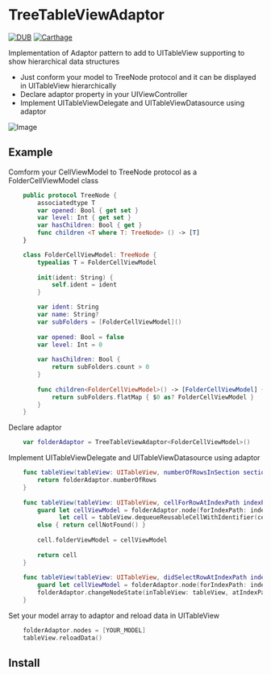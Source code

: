 # TreeTableViewAdaptor

[![DUB](https://img.shields.io/dub/l/vibe-d.svg)]() [![Carthage](https://img.shields.io/badge/Carthage-1.0.0-brightgreen.svg)]()

Implementation of Adaptor pattern to add to UITableView supporting to show hierarchical data structures

- Just conform your model to TreeNode protocol and it can be displayed in UITableView hierarchically
- Declare adaptor property in your UIViewController
- Implement UITableViewDelegate and UITableViewDatasource using adaptor

![Image](https://www.dropbox.com/s/wwe998yhnv1u2t7/ezgif.com-resize.gif?dl=1)



## Example

Comform your CellViewModel to TreeNode protocol as a FolderCellViewModel class

```swift
	public protocol TreeNode {
	    associatedtype T
	    var opened: Bool { get set }
	    var level: Int { get set }
	    var hasChildren: Bool { get }
	    func children <T where T: TreeNode> () -> [T]
	}
```

```swift
	class FolderCellViewModel: TreeNode {
	    typealias T = FolderCellViewModel
	    
	    init(ident: String) {
	        self.ident = ident
	    }

	    var ident: String
	    var name: String?
	    var subFolders = [FolderCellViewModel]()
	    
	    var opened: Bool = false
	    var level: Int = 0
	    
	    var hasChildren: Bool {
	        return subFolders.count > 0
	    }
	    
	    func children<FolderCellViewModel>() -> [FolderCellViewModel] {
	        return subFolders.flatMap { $0 as? FolderCellViewModel }
	    }
	}
```

Declare adaptor

```swift
	var folderAdaptor = TreeTableViewAdaptor<FolderCellViewModel>()
```

Implement UITableViewDelegate and UITableViewDatasource using adaptor

```swift
	func tableView(tableView: UITableView, numberOfRowsInSection section: Int) -> Int {
        return folderAdaptor.numberOfRows
    }
    
    func tableView(tableView: UITableView, cellForRowAtIndexPath indexPath: NSIndexPath) -> UITableViewCell {
        guard let cellViewModel = folderAdaptor.node(forIndexPath: indexPath),
              let cell = tableView.dequeueReusableCellWithIdentifier(cellViewModel.ident) as? FolderTableViewCell
        else { return cellNotFound() }
        
        cell.folderViewModel = cellViewModel
        
        return cell
    }
    
    func tableView(tableView: UITableView, didSelectRowAtIndexPath indexPath: NSIndexPath) {
        guard let cellViewModel = folderAdaptor.node(forIndexPath: indexPath) where cellViewModel.hasChildren else { return }
        folderAdaptor.changeNodeState(inTableView: tableView, atIndexPath: indexPath)
    }
```

Set your model array to adaptor and reload data in UITableView
```swift
	folderAdaptor.nodes = [YOUR_MODEL]
	tableView.reloadData()
```

## Install



